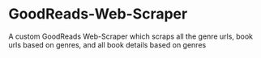 # GoodReads-Web-Scraper
A custom GoodReads Web-Scraper which scraps all the genre urls, book urls based on genres, and all book details based on genres
